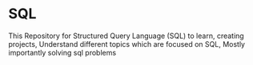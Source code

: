 # SQL
This Repository for Structured Query Language (SQL) to learn, creating projects, Understand different topics which are focused on SQL, Mostly importantly solving sql problems 
